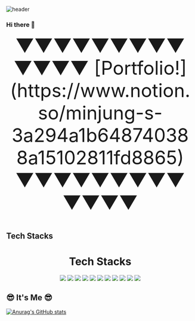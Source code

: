  ![header](https://capsule-render.vercel.app/api?type=Waving&&color=gradient&height=250&section=header&text=welcome%20to%20minjung's%20github⛄&fontSize=50)

### Hi there 👋

<div align="center">
 
 
 <div style="font-size: 50px;">▼▼▼▼▼▼▼▼▼▼▼▼▼ [Portfolio!](https://www.notion.so/minjung-s-3a294a1b648740388a15102811fd8865) ▼▼▼▼▼▼▼▼▼▼▼▼▼</div>
 
  
   <img src="" alt="">
   <img src="" alt="">
   <img src="" alt="">
 </div>


## ️Tech Stacks
<div align=center><h1>️Tech Stacks</h1></div>
<div align=center> 
<img src="https://img.shields.io/badge/-HTML-E34F26?style=flat&logo=HTML5&logoColor=white"/>
<img src="https://img.shields.io/badge/-CSS-1572B6?style=flat&logo=CSS3&logoColor=white"/>
<img src="https://img.shields.io/badge/-JavaScript-F7DF1E?style=flat&logo=JavaScript&logoColor=white"/>
<img src="https://img.shields.io/badge/react-61DAFB?style=for-the-badge&logo=react&logoColor=black">

<img src="https://img.shields.io/badge/java-007396?style=for-the-badge&logo=java&logoColor=white">
<img src="https://img.shields.io/badge/spring-6DB33F?style=for-the-badge&logo=spring&logoColor=white">
<img src="https://img.shields.io/badge/springboot-6DB33F?style=for-the-badge&logo=springboot&logoColor=white">

<img src="https://img.shields.io/badge/mysql-4479A1?style=for-the-badge&logo=mysql&logoColor=white">
<img src="https://img.shields.io/badge/mariaDB-003545?style=for-the-badge&logo=mariaDB&logoColor=white">

<img src="https://img.shields.io/badge/aws-232F3E?style=for-the-badge&logo=aws&logoColor=white">

<img src="https://img.shields.io/badge/github-181717?style=for-the-badge&logo=github&logoColor=white">

</div>

## 😎 It's Me 😎
[![Anurag's GitHub stats](https://github-readme-stats.vercel.app/api?username=emilywin825&hide=prs)](https://github.com/anuraghazra/github-readme-stats)




<!--
**emilywin825/emilywin825** is a ✨ _special_ ✨ repository because its `README.md` (this file) appears on your GitHub profile.

Here are some ideas to get you started:

- 🔭 I’m currently working on ...
- 🌱 I’m currently learning ...
- 👯 I’m looking to collaborate on ...
- 🤔 I’m looking for help with ...
- 💬 Ask me about ...
- 📫 How to reach me: ...
- 😄 Pronouns: ...
- ⚡ Fun fact: ...
-->
